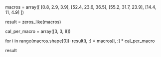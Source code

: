 macros = array([
[0.8, 2.9, 3.9],
[52.4, 23.6, 36.5],
[55.2, 31.7, 23.9],
[14.4, 11, 4.9]
])

result = zeros_like(macros)

cal_per_macro = array([3, 3, 8])

for i in range(macros.shape[0]):
	result[i, :] = macros[i, :] * cal_per_macro

result
